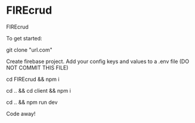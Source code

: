 # FIREcrud
FIREcrud

To get started:

git clone "url.com"

Create firebase project. 
Add your config keys and values to a .env file (DO NOT COMMIT THIS FILE)

cd FIREcrud && npm i 

cd .. && cd client && npm i 

cd .. && npm run dev

Code away!
